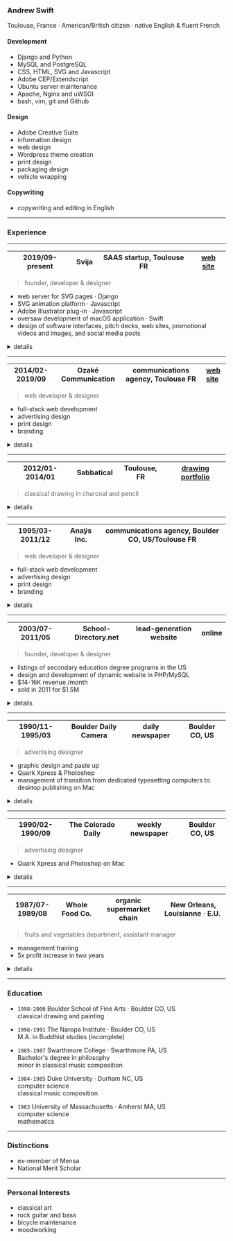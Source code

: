 
### Andrew Swift

Toulouse, France · American/British citizen · native English & fluent French

#### Development
- Django and Python
- MySQL and PostgreSQL
- CSS, HTML, SVG and Javascript
- Adobe CEP/Extendscript
- Ubuntu server maintenance
- Apache, Nginx and uWSGI
- bash, vim, git and Github

#### Design
- Adobe Creative Suite
- information design
- web design
- Wordpress theme creation
- print design
- packaging design
- vehicle wrapping

#### Copywriting
- copywriting and editing in English

---
### Experience

---
| 2019/09-present | Svija | SAAS startup, Toulouse FR | [web site](https://svija.com) |
|-|-|-|-|
> founder, developer & designer
- web server for SVG pages · Django
- SVG animation platform · Javascript
- Adobe Illustrator plug-in · Javascript
- oversaw development of macOS application · Swift
- design of software interfaces, pitch decks, web sites, promotional videos and images, and social media posts

<details><summary>details</summary>
&nbsp;

- wordpress design & maintenance

Svija is a website-building platform that enables users to create web content using Adobe Illustrator.

An Illustrator panel enables users to easily save pages as SVG files.

A macOS app runs in the background to sync website content between the user's computer and the web server.

A Django app on the server creates structured web content integrating the user's SVG files, and manages the site map, page titles, SEO content etc.

Django Admin was extensively customized to provide each user with a control panel for their website.
</details>

---
| 2014/02-2019/09 | Ozaké Communication | communications agency, Toulouse FR | [web site](https://ozake.com) |
|-|-|-|-|
> web developer & designer
- full-stack web development
- advertising design
- print design 
- branding

<details><summary>details</summary>
&nbsp;

- Frontend : interfaces utilisateur, fidélisation, navigation
- Backend : bases de données, comptes client, catalogues de produits

Svija is a website builder that enables users to create web content using Adobe Illustrator.

An Illustrator panel enables users to easily save pages as SVG files.

A macOS app runs in the background to sync website content between the user's computer and the web server.

A Django app on the server creates structured web content integrating the user's SVG files, and manages the site map, page titles, SEO content etc.

Django Admin was extensively customized to provide each user with a control panel for their website.
</details>

---
| 2012/01-2014/01 | Sabbatical | Toulouse, FR | [drawing portfolio](https://www.flickr.com/photos/andrewcarrollswift/albums) |
|-|-|-|-|
> classical drawing in charcoal and pencil

<details><summary>details</summary>
&nbsp;

- Stratégies publicitaires
- Création de publicité
- Produits imprimés
- Réalisation de sites webs full stack
- Frontend : interfaces utilisateur, fidélisation, navigation

Svija is a website builder that enables users to create web content using Adobe Illustrator.

An Illustrator panel enables users to easily save pages as SVG files.

A macOS app runs in the background to sync website content between the user's computer and the web server.

A Django app on the server creates structured web content integrating the user's SVG files, and manages the site map, page titles, SEO content etc.

Django Admin was extensively customized to provide each user with a control panel for their website.
</details>

---
| 1995/03-2011/12 | Anaÿs Inc.| communications agency, Boulder CO, US/Toulouse FR |
|-|-|-|
> web developer & designer
- full-stack web development
- advertising design
- print design 
- branding

<details><summary>details</summary>
&nbsp;

**2002-2006 : Anaÿs** · outil de construction de sites web en Flash · Capbreton (40)
> Fondateur
- Système de contenus modulaires pour sites en Flash
- Contenus complètement référençables par Google
- Gestion de contenus par personnes non-techniques


**2001-2002 : PowderDB** · outil d'optimisation pour moteurs de recherche · Capbreton (40), France
> Fondateur
- Environ 400K pages référencées par site
- Trafic web boosté par 1000 fois en moyen

Svija is a website builder that enables users to create web content using Adobe Illustrator.

An Illustrator panel enables users to easily save pages as SVG files.

A macOS app runs in the background to sync website content between the user's computer and the web server.

A Django app on the server creates structured web content integrating the user's SVG files, and manages the site map, page titles, SEO content etc.

Django Admin was extensively customized to provide each user with a control panel for their website.
</details>

---
| 2003/07-2011/05 | School-Directory.net | lead-generation website | online |
|-|-|-|-|
> founder, developer & designer
- listings of secondary education degree programs in the US
- design and development of dynamic website in PHP/MySQL
- $14-16K revenue /month
- sold in 2011 for $1.5M

<details><summary>details</summary>
&nbsp;

Svija is a website builder that enables users to create web content using Adobe Illustrator.

An Illustrator panel enables users to easily save pages as SVG files.

A macOS app runs in the background to sync website content between the user's computer and the web server.

A Django app on the server creates structured web content integrating the user's SVG files, and manages the site map, page titles, SEO content etc.

Django Admin was extensively customized to provide each user with a control panel for their website.
</details>

---
| 1990/11-1995/03 | Boulder Daily Camera | daily newspaper | Boulder CO, US |
|-|-|-|-|
> advertising designer
- graphic design and paste up
- Quark Xpress & Photoshop
- management of transition from dedicated typesetting computers to desktop publishing on Mac

<details><summary>details</summary>
&nbsp;

- clients regularly requested that I be the one to design their ad
- exceptionally effective advertising

</details>

---
| 1990/02-1990/09 | The Colorado Daily | weekly newspaper | Boulder CO, US |
|-|-|-|-|
> advertising designer
- Quark Xpress and Photoshop on Mac

<details><summary>details</summary>
&nbsp;

- exceptionally effective advertising
- clients regularly requested that I be the one to design their ad

</details>

---
| 1987/07-1989/08 | Whole Food Co. | organic supermarket chain | New Orleans, Louisianne · E.U. |
|-|-|-|-|
> fruits and vegetables department, assistant manager
- management training
- 5x profit increase in two years

<details><summary>details</summary>
&nbsp;

Svija is a website builder that enables users to create web content using Adobe Illustrator.

An Illustrator panel enables users to easily save pages as SVG files.

A macOS app runs in the background to sync website content between the user's computer and the web server.

A Django app on the server creates structured web content integrating the user's SVG files, and manages the site map, page titles, SEO content etc.

Django Admin was extensively customized to provide each user with a control panel for their website.
</details>

---
### Education

- `1998-2000` Boulder School of Fine Arts · Boulder CO, US  
classical drawing and painting

- `1998-1991` The Naropa Institute · Boulder CO, US  
M.A. in Buddhist studies (incomplete)

- `1985-1987` Swarthmore College · Swarthmore PA, US  
Bachelor's degree in philosophy  
minor in classical music composition

- `1984-1985` Duke University · Durham NC, US  
computer science  
classical music composition

- `1983` University of Massachusetts · Amherst MA, US    
computer science  
mathematics

---
### Distinctions

- ex-member of Mensa
- National Merit Scholar

---
### Personal Interests

- classical art
- rock guitar and bass
- bicycle maintenance
- woodworking

